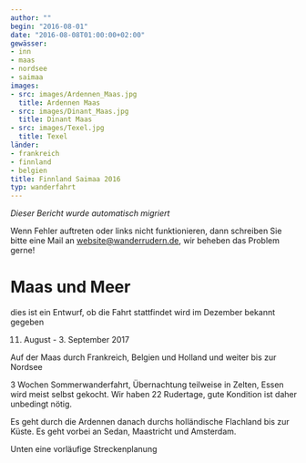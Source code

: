 ```yaml
---
author: ""
begin: "2016-08-01"
date: "2016-08-08T01:00:00+02:00"
gewässer:
- inn
- maas
- nordsee
- saimaa
images:
- src: images/Ardennen_Maas.jpg
  title: Ardennen Maas
- src: images/Dinant_Maas.jpg
  title: Dinant Maas
- src: images/Texel.jpg
  title: Texel
länder:
- frankreich
- finnland
- belgien
title: Finnland Saimaa 2016
typ: wanderfahrt
---
```



*Dieser Bericht wurde automatisch migriert*

Wenn Fehler auftreten oder links nicht funktionieren, dann schreiben Sie bitte eine Mail an website@wanderrudern.de, wir beheben das Problem gerne!



# Maas und Meer


dies ist ein Entwurf, ob die Fahrt stattfindet wird im Dezember bekannt gegeben

11. August - 3. September 2017

Auf der Maas durch Frankreich, Belgien und Holland und weiter bis zur Nordsee

3 Wochen Sommerwanderfahrt, Übernachtung teilweise in Zelten, Essen wird meist selbst gekocht. Wir haben 22 Rudertage, gute Kondition ist daher unbedingt nötig.

Es geht durch die Ardennen danach durchs holländische Flachland bis zur Küste. Es geht vorbei an Sedan, Maastricht und Amsterdam.

Unten eine vorläufige Streckenplanung